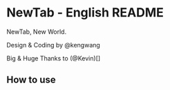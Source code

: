 # NewTab - English README

NewTab, New World.

Design & Coding by @kengwang

Big & Huge Thanks to (@Kevin)[]

## How to use

